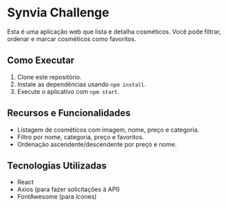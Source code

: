 # Synvia Challenge

Esta é uma aplicação web que lista e detalha cosméticos. Você pode filtrar, ordenar e marcar cosméticos como favoritos.

## Como Executar

1. Clone este repositório.
2. Instale as dependências usando `npm install`.
3. Execute o aplicativo com `npm start`.

## Recursos e Funcionalidades

- Listagem de cosméticos com imagem, nome, preço e categoria.
- Filtro por nome, categoria, preço e favoritos.
- Ordenação ascendente/descendente por preço e nome.

## Tecnologias Utilizadas

- React
- Axios (para fazer solicitações à API)
- FontAwesome (para ícones)
